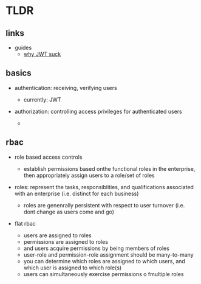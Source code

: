 # TLDR

## links

- guides
  - [why JWT suck](https://developer.okta.com/blog/2017/08/17/why-jwts-suck-as-session-tokens)

## basics

- authentication: receiving, verifying users
  - currently: JWT

- authorization: controlling access privileges for authenticated users

  -

## rbac

- role based access controls
  - establish permissions based onthe functional roles in the enterprise, then appropriately assign users to a role/set of roles
- roles: represent the tasks, responsiblities, and qualifications associated with an enterprise (i.e. distinct for each business)
  - roles are genenrally persistent with respect to user turnover (i.e. dont change as users come and go)

- flat rbac
  - users are assigned to roles
  - permissions are assigned to roles
  - and users acquire permissions by being members of roles
  - user-role and permission-role assignment should be many-to-many
  - you can determine which roles are assigned to which users, and which user is assigned to which role(s)
  - users can simultaneously exercise permissions o fmultiple roles
